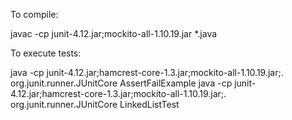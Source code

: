 To compile:

javac -cp junit-4.12.jar;mockito-all-1.10.19.jar *.java

To execute tests:

java -cp junit-4.12.jar;hamcrest-core-1.3.jar;mockito-all-1.10.19.jar;. org.junit.runner.JUnitCore AssertFailExample
java -cp junit-4.12.jar;hamcrest-core-1.3.jar;mockito-all-1.10.19.jar;. org.junit.runner.JUnitCore LinkedListTest